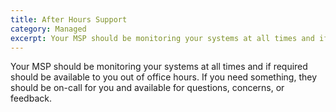```yaml
---
title: After Hours Support
category: Managed
excerpt: Your MSP should be monitoring your systems at all times and if required should be available to you out of office hours
---
```


Your MSP should be monitoring your systems at all times and if required should be available to you out of office hours. If you need something, they should be on-call for you and available for questions, concerns, or feedback.
 